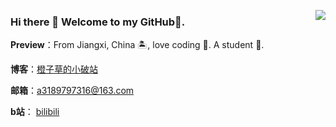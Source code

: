 <a href="https://Chinzicam.github.io" target="_blank"><img align="right" src="https://github-readme-stats.vercel.app/api?username=Chinzicam&show_icons=true&theme=tokyonight" /></a>

### Hi there 👋 Welcome to my GitHub👋.

**Preview**：From Jiangxi, China 🏝, love coding 🐍. A student 🏫.

**博客**：[橙子草的小破站](https://www.chinzicam.top/)

**邮箱**：a3189797316@163.com

**b站**： [bilibili](https://space.bilibili.com/243862653)
